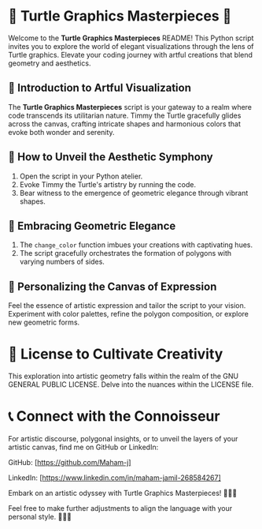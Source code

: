 # 🎨 Turtle Graphics Masterpieces 🐢

Welcome to the **Turtle Graphics Masterpieces** README! This Python script invites you to explore the world of elegant visualizations through the lens of Turtle graphics. Elevate your coding journey with artful creations that blend geometry and aesthetics.

## 🎨 Introduction to Artful Visualization

The **Turtle Graphics Masterpieces** script is your gateway to a realm where code transcends its utilitarian nature. Timmy the Turtle gracefully glides across the canvas, crafting intricate shapes and harmonious colors that evoke both wonder and serenity.

## 🚀 How to Unveil the Aesthetic Symphony

1. Open the script in your Python atelier.
2. Evoke Timmy the Turtle's artistry by running the code.
3. Bear witness to the emergence of geometric elegance through vibrant shapes.

## 🎨 Embracing Geometric Elegance

1. The `change_color` function imbues your creations with captivating hues.
2. The script gracefully orchestrates the formation of polygons with varying numbers of sides.

## 🌌 Personalizing the Canvas of Expression

Feel the essence of artistic expression and tailor the script to your vision. Experiment with color palettes, refine the polygon composition, or explore new geometric forms.

# 📜 License to Cultivate Creativity

This exploration into artistic geometry falls within the realm of the GNU GENERAL PUBLIC LICENSE. Delve into the nuances within the LICENSE file.

# 📞 Connect with the Connoisseur

For artistic discourse, polygonal insights, or to unveil the layers of your artistic canvas, find me on GitHub or LinkedIn:

GitHub: [https://github.com/Maham-j]

LinkedIn: [https://www.linkedin.com/in/maham-jamil-268584267]

Embark on an artistic odyssey with Turtle Graphics Masterpieces! 🎨🐢✨

Feel free to make further adjustments to align the language with your personal style.  🌟🎨🐢


